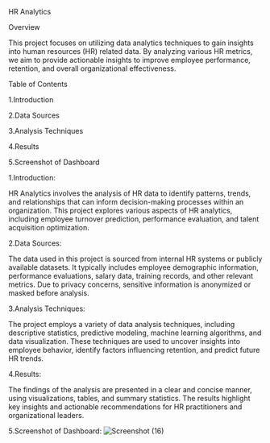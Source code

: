 HR Analytics

Overview

This project focuses on utilizing data analytics techniques to gain insights into human resources (HR) related data. By analyzing various HR metrics, we aim to provide actionable insights to improve employee performance, retention, and overall organizational effectiveness.

Table of Contents

1.Introduction




2.Data Sources




3.Analysis Techniques




4.Results




5.Screenshot of Dashboard




1.Introduction:

HR Analytics involves the analysis of HR data to identify patterns, trends, and relationships that can inform decision-making processes within an organization. This project explores various aspects of HR analytics, including employee turnover prediction, performance evaluation, and talent acquisition optimization.

2.Data Sources:

The data used in this project is sourced from internal HR systems or publicly available datasets. It typically includes employee demographic information, performance evaluations, salary data, training records, and other relevant metrics. Due to privacy concerns, sensitive information is anonymized or masked before analysis.

3.Analysis Techniques:

The project employs a variety of data analysis techniques, including descriptive statistics, predictive modeling, machine learning algorithms, and data visualization. These techniques are used to uncover insights into employee behavior, identify factors influencing retention, and predict future HR trends.

4.Results:

The findings of the analysis are presented in a clear and concise manner, using visualizations, tables, and summary statistics. The results highlight key insights and actionable recommendations for HR practitioners and organizational leaders.

5.Screenshot of Dashboard:
![Screenshot (16)](https://github.com/Soundharya1971/HR-Analytics/assets/113370317/92d9fa2f-fc8a-45b2-9621-c3a636d1c910)

